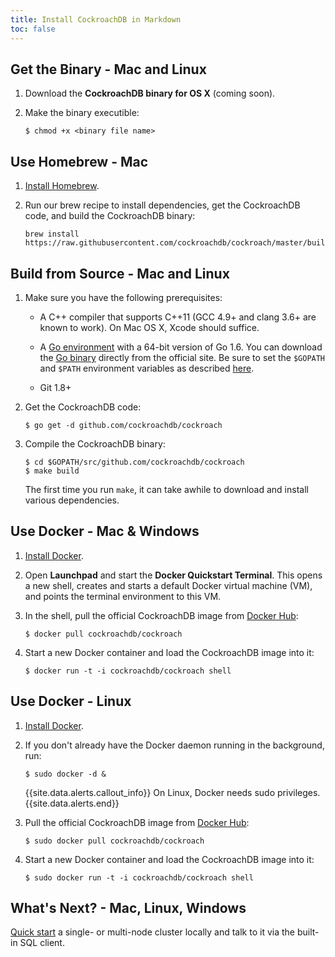 ```yaml
---
title: Install CockroachDB in Markdown
toc: false
---
```


## Get the Binary - Mac and Linux

<!-- For Linux, just change the download link in step 1. -->

1. Download the **CockroachDB binary for OS X** (coming soon).  

2. Make the binary executible:
   
   ~~~ shell
   $ chmod +x <binary file name>
   ~~~

## Use Homebrew - Mac

1. [Install Homebrew](http://brew.sh/).

2. Run our brew recipe to install dependencies, get the CockroachDB code, and build the CockroachDB binary:

   ~~~ shell
   brew install https://raw.githubusercontent.com/cockroachdb/cockroach/master/build/cockroach.rb
   ~~~

## Build from Source - Mac and Linux

<!-- For Linux, just remove "On Mac OS X..." from the first bullet. -->

1. Make sure you have the following prerequisites:

   - A C++ compiler that supports C++11 (GCC 4.9+ and clang 3.6+ are known to work). On Mac OS X, Xcode should suffice. 

   - A [Go environment](http://golang.org/doc/code.html) with a 64-bit version of Go 1.6. You can download the [Go binary](https://golang.org/dl/) directly from the official site. Be sure to set the `$GOPATH` and `$PATH` environment variables as described [here](https://golang.org/doc/code.html#GOPATH). 

    - Git 1.8+ 

2. Get the CockroachDB code:

   ~~~ shell
   $ go get -d github.com/cockroachdb/cockroach
   ~~~

3. Compile the CockroachDB binary:

   ~~~ shell
   $ cd $GOPATH/src/github.com/cockroachdb/cockroach
   $ make build
   ~~~

    The first time you run `make`, it can take awhile to download and install various dependencies.

## Use Docker - Mac & Windows

<!-- For Windows, remove "Open Launchpad and" from step 2. -->

1. [Install Docker](https://docs.docker.com/mac/step_one/).   

2. Open **Launchpad** and start the **Docker Quickstart Terminal**. This opens a new shell, creates and starts a default Docker virtual machine (VM), and points the terminal environment to this VM. 

3. In the shell, pull the official CockroachDB image from [Docker Hub](https://hub.docker.com/r/cockroachdb/cockroach/):

   ~~~ shell
   $ docker pull cockroachdb/cockroach
   ~~~

4. Start a new Docker container and load the CockroachDB image into it:

   ~~~ shell
   $ docker run -t -i cockroachdb/cockroach shell
   ~~~ 

## Use Docker - Linux

1. [Install Docker](https://docs.docker.com/mac/step_one/).   

2. If you don't already have the Docker daemon running in the background, run:

   ~~~ shell
   $ sudo docker -d &
   ~~~

   {{site.data.alerts.callout_info}} On Linux, Docker needs sudo privileges.{{site.data.alerts.end}}

3. Pull the official CockroachDB image from [Docker Hub](https://hub.docker.com/r/cockroachdb/cockroach/):

   ~~~ shell
   $ sudo docker pull cockroachdb/cockroach
   ~~~

4. Start a new Docker container and load the CockroachDB image into it:

   ~~~ shell
   $ sudo docker run -t -i cockroachdb/cockroach shell
   ~~~ 

## What's Next? - Mac, Linux, Windows

[Quick start](start-a-local-cluster.html) a single- or multi-node cluster locally and talk to it via the built-in SQL client.
